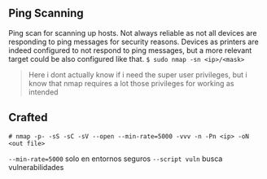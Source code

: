## Ping Scanning
Ping scan for scanning up hosts. Not always reliable as not all devices are responding to ping messages for security reasons. Devices as printers are indeed configured to not respond to ping messages, but a more relevant target could be also configured like that.
```$ sudo nmap -sn <ip>/<mask>```
> Here i dont actually know if i need the super user privileges, but i know that nmap requires a lot those privileges for working as intended

## Crafted
```
# nmap -p- -sS -sC -sV --open --min-rate=5000 -vvv -n -Pn <ip> -oN <out file>
```
`--min-rate=5000` solo en entornos seguros
`--script vuln` busca vulnerabilidades
